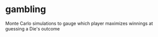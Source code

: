 # gambling
Monte Carlo simulations to gauge which player maximizes winnings at guessing a Die's outcome
